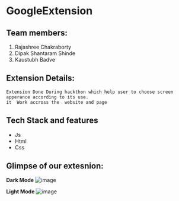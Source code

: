 # GoogleExtension

## Team members:
1. Rajashree Chakraborty
2. Dipak Shantaram Shinde
3. Kaustubh Badve

## Extension Details:
    Extension Done During hackthon which help user to choose screen apperance according to its use. 
    it  Work accross the  website and page

## Tech Stack and features
- Js
- Html
- Css 

## Glimpse  of our extesnion:
**Dark Mode**
![image](https://user-images.githubusercontent.com/70229744/188106686-72547837-04e5-40ad-86f8-addd3d4bd730.png)

**Light Mode**
![image](https://user-images.githubusercontent.com/70229744/188107046-413ced33-3a3f-48c5-a159-d58f4aa6e49c.png)
